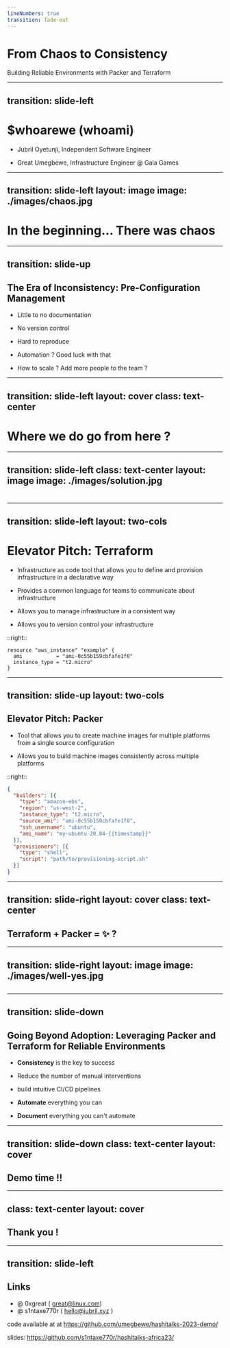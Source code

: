 ```yaml
---
lineNumbers: true
transition: fade-out
---
```


# From Chaos to Consistency

Building Reliable Environments with Packer and Terraform

---
transition: slide-left
---

# $whoarewe (whoami)

- Jubril Oyetunji, Independent Software Engineer

- Great Umegbewe, Infrastructure Engineer @ Gala Games


---
transition: slide-left
layout: image
image: ./images/chaos.jpg
---

<!-- include speaker profiles -->

# In the beginning... There was chaos

---
transition: slide-up
---

##  The Era of Inconsistency: Pre-Configuration Management

- Little to no documentation

- No version control

- Hard to reproduce

- Automation ? Good luck with that

- How to scale ? Add more people to the team ?


---
transition: slide-left
layout: cover
class: text-center
---

# Where we do go from here ?


---
transition: slide-left
class: text-center
layout: image
image: ./images/solution.jpg
---

#


---
transition: slide-left
layout: two-cols
---

# Elevator Pitch: Terraform

- Infrastructure as code tool that allows you to define and provision infrastructure in a declarative way

- Provides a common language for teams to communicate about infrastructure

- Allows you to manage infrastructure in a consistent way

- Allows you to version control your infrastructure

::right::

  ```hcl
  resource "aws_instance" "example" {
    ami           = "ami-0c55b159cbfafe1f0"
    instance_type = "t2.micro"
  }
  ```





---
transition: slide-up
layout: two-cols
---

## Elevator Pitch: Packer

- Tool that allows you to create machine images for multiple platforms from a single source configuration

- Allows you to build machine images consistently across multiple platforms

::right::

```json
{
  "builders": [{
    "type": "amazon-ebs",
    "region": "us-west-2",
    "instance_type": "t2.micro",
    "source_ami": "ami-0c55b159cbfafe1f0",
    "ssh_username": "ubuntu",
    "ami_name": "my-ubuntu-20.04-{{timestamp}}"
  }],
  "provisioners": [{
    "type": "shell",
    "script": "path/to/provisioning-script.sh"
  }]
}

```

---
transition: slide-right
layout: cover
class: text-center
---

##  Terraform + Packer  = ✨ ?



---
transition: slide-right
layout: image
image: ./images/well-yes.jpg
---

##


---
transition: slide-down
---
## Going Beyond Adoption: Leveraging Packer and Terraform for Reliable Environments

- **Consistency** is the key to success

- Reduce the number of manual interventions

- build intuitive CI/CD pipelines

- **Automate** everything you can

- **Document** everything you can't automate

---
transition: slide-down
class: text-center
layout: cover
---

## Demo time !!

---
class: text-center
layout: cover
---

## Thank you !


---
transition: slide-left
---

## Links

- @ 0xgreat ( great@linux.com)
- @ s1ntaxe770r ( hello@jubril.xyz )



code available at at https://github.com/umegbewe/hashitalks-2023-demo/

slides: https://github.com/s1ntaxe770r/hashitalks-africa23/







